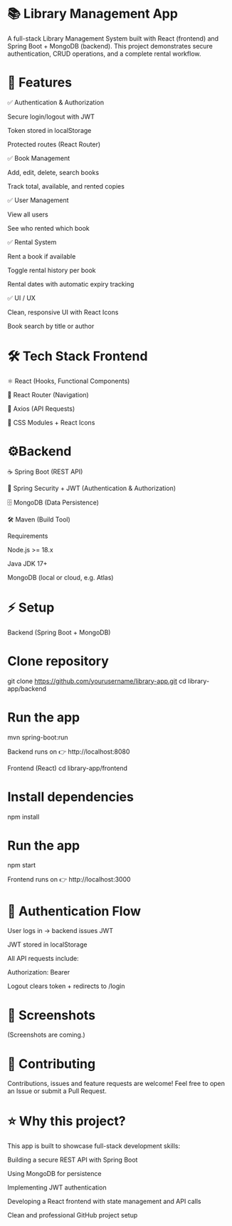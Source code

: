 # 📚 Library Management App

A full-stack Library Management System built with React (frontend) and Spring Boot + MongoDB (backend).
This project demonstrates secure authentication, CRUD operations, and a complete rental workflow.

# 🚀 Features

✅ Authentication & Authorization

Secure login/logout with JWT

Token stored in localStorage

Protected routes (React Router)

✅ Book Management

Add, edit, delete, search books

Track total, available, and rented copies

✅ User Management

View all users

See who rented which book

✅ Rental System

Rent a book if available

Toggle rental history per book

Rental dates with automatic expiry tracking

✅ UI / UX

Clean, responsive UI with React Icons

Book search by title or author

# 🛠 Tech Stack Frontend

⚛️ React (Hooks, Functional Components)

🧭 React Router (Navigation)

📡 Axios (API Requests)

🎨 CSS Modules + React Icons

# ⚙Backend

☕ Spring Boot (REST API)

🔐 Spring Security + JWT (Authentication & Authorization)

🗄️ MongoDB (Data Persistence)

🛠 Maven (Build Tool)

Requirements

Node.js >= 18.x

Java JDK 17+

MongoDB (local or cloud, e.g. Atlas)

# ⚡ Setup
Backend (Spring Boot + MongoDB)
# Clone repository
git clone https://github.com/yourusername/library-app.git
cd library-app/backend

# Run the app
mvn spring-boot:run


Backend runs on 👉 http://localhost:8080

Frontend (React)
cd library-app/frontend

# Install dependencies
npm install

# Run the app
npm start


Frontend runs on 👉 http://localhost:3000

# 🔑 Authentication Flow

User logs in → backend issues JWT

JWT stored in localStorage

All API requests include:

Authorization: Bearer <token>


Logout clears token + redirects to /login

# 📸 Screenshots

(Screenshots are coming.)

# 🤝 Contributing

Contributions, issues and feature requests are welcome!
Feel free to open an Issue or submit a Pull Request.

# ⭐ Why this project?

This app is built to showcase full-stack development skills:

Building a secure REST API with Spring Boot

Using MongoDB for persistence

Implementing JWT authentication

Developing a React frontend with state management and API calls

Clean and professional GitHub project setup
